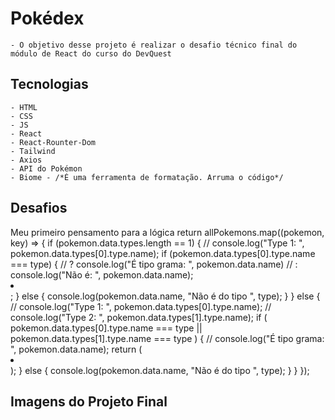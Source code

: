 # Pokédex

    - O objetivo desse projeto é realizar o desafio técnico final do módulo de React do curso do DevQuest

## Tecnologias
    - HTML
    - CSS
    - JS
    - React
    - React-Rounter-Dom
    - Tailwind
    - Axios
    - API do Pokémon
    - Biome - /*É uma ferramenta de formatação. Arruma o código*/

## Desafios
<div>
Meu primeiro pensamento para a lógica
  return allPokemons.map((pokemon, key) => {
    if (pokemon.data.types.length == 1) {
      // console.log("Type 1: ", pokemon.data.types[0].type.name);
      if (pokemon.data.types[0].type.name === type) {
        // ? console.log("É tipo grama: ", pokemon.data.name)
        // : console.log("Não é: ", pokemon.data.name);
        <li key={key}>
          <Pokemon pokemon={pokemon} index={key} />
        </li>;
      } else {
        console.log(pokemon.data.name, "Não é do tipo ", type);
      }
    } else {
      // console.log("Type 1: ", pokemon.data.types[0].type.name);
      // console.log("Type 2: ", pokemon.data.types[1].type.name);
      if (
        pokemon.data.types[0].type.name === type ||
        pokemon.data.types[1].type.name === type
      ) {
        // console.log("É tipo grama: ", pokemon.data.name);
        return (
          <li key={key}>
            <Pokemon pokemon={pokemon} index={key} />
          </li>
        );
      } else {
        console.log(pokemon.data.name, "Não é do tipo ", type);
      }
    }
  });
  </div>

## Imagens do Projeto Final